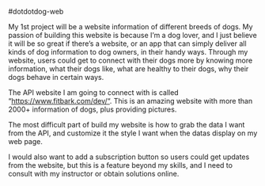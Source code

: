 #dotdotdog-web

My 1st project will be a website information of different breeds of dogs.  My passion of building this website is because I’m a dog lover, and I just believe it will be so great if there’s a website, or an app that can simply deliver all kinds of dog information to dog owners, in their handy ways.  Through my website, users could get to connect with their dogs more by knowing more information, what their dogs like, what are healthy to their dogs, why their dogs behave in certain ways. 

The API website I am going to connect with is called “https://www.fitbark.com/dev/“.  This is an amazing website with more than 2000+ information of dogs, plus providing pictures.

The most difficult part of build my website is how to grab the data I want from the API, and customize it the style I want when the datas display on my web page.  

I would also want to add a subscription button so users could get updates from the website, but this is a feature beyond my skills, and I need to consult with my instructor or obtain solutions online.  
